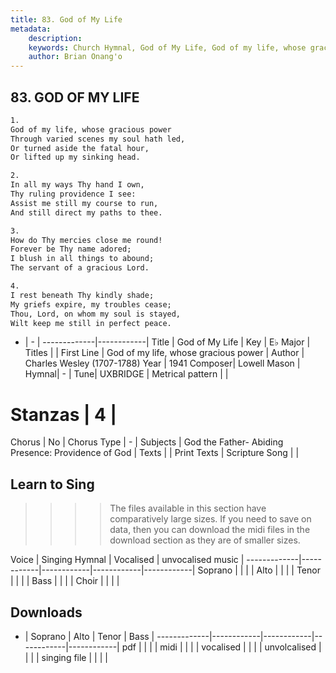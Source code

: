 ```yaml
---
title: 83. God of My Life
metadata:
    description: 
    keywords: Church Hymnal, God of My Life, God of my life, whose gracious power, 
    author: Brian Onang'o
---
```



## 83. GOD OF MY LIFE

```txt
1.
God of my life, whose gracious power 
Through varied scenes my soul hath led, 
Or turned aside the fatal hour, 
Or lifted up my sinking head. 

2.
In all my ways Thy hand I own, 
Thy ruling providence I see: 
Assist me still my course to run, 
And still direct my paths to thee. 

3.
How do Thy mercies close me round! 
Forever be Thy name adored; 
I blush in all things to abound; 
The servant of a gracious Lord. 

4.
I rest beneath Thy kindly shade; 
My griefs expire, my troubles cease; 
Thou, Lord, on whom my soul is stayed, 
Wilt keep me still in perfect peace.

```

- |   -  |
-------------|------------|
Title | God of My Life |
Key | E♭ Major |
Titles |  |
First Line | God of my life, whose gracious power |
Author | Charles Wesley (1707-1788)
Year | 1941
Composer| Lowell Mason |
Hymnal|  - |
Tune| UXBRIDGE |
Metrical pattern | |
# Stanzas | 4 |
Chorus | No |
Chorus Type | - |
Subjects | God the Father- Abiding Presence: Providence of God |
Texts |  |
Print Texts | 
Scripture Song |  |
  
## Learn to Sing

>>>> The files available in this section have comparatively large sizes. If you need to save on data, then you can download the midi files in the download section as they are of smaller sizes.

Voice |  Singing Hymnal | Vocalised | unvocalised music |
-------------|------------|------------|------------|------------|
Soprano | | | |
Alto | | | |
Tenor | | | |
Bass | | | |
Choir | | | |

## Downloads

- |  Soprano | Alto | Tenor | Bass |
-------------|------------|------------|------------|------------|
pdf | | | |
midi | | | |
vocalised | | | |
unvolcalised | | | |
singing file | | | |
  